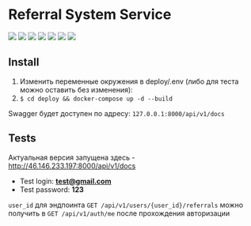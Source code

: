 # Referral System Service

![](https://img.shields.io/badge/Python-v3.10-green) ![](https://img.shields.io/badge/FastAPI-v0.115.8-blue) 
![](https://img.shields.io/badge/SQLAlchemy-v2.0-yellow) ![](https://img.shields.io/badge/PostgreSQL-v16-blue) 
![](https://img.shields.io/badge/Redis-v5.0-red) ![](https://img.shields.io/badge/Alembic-v2.0-violet) 
![](https://img.shields.io/badge/Docker-blue)


## Install
1. Изменить переменные окружения в deploy/.env (либо для теста можно оставить без изменения): 
2. `$ cd deploy && docker-compose up -d --build`

Swagger будет доступен по адресу: `127.0.0.1:8000/api/v1/docs`

## Tests

Актуальная версия запущена здесь - http://46.146.233.197:8000/api/v1/docs  
- Test login: **test@gmail.com**  
- Test password: **123**  

`user_id` для эндпоинта `GET /api/v1/users/{user_id}/referrals` можно получить в `GET /api/v1/auth/me`
после прохождения авторизации

